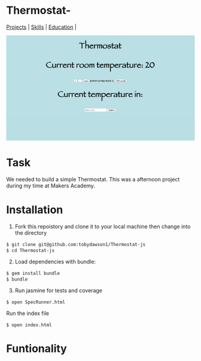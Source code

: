 # Thermostat-

[Projects](#MVP) | [Skills](#Installation) | [Education](#Functionality) |

![Thermostat](screenshots/thermostat.png)

# Task

We needed to build a simple Thermostat.
This was a afternoon project during my time at Makers Academy.

# Installation

1. Fork this repoistory and clone  it to your local machine then change into the directory

```
$ git clone git@github.com:tobydawson1/Thermostat-js
$ cd Thermostat-js
```

2. Load dependencies with bundle:

```
$ gem install bundle
$ bundle
```

3. Run jasmine for tests and coverage

```
$ open SpecRunner.html
```

Run the index file

```
$ open index.html
```


# Funtionality